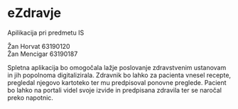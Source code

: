 # eZdravje
Apilikacija pri predmetu IS

Žan Horvat 63190120 <br>
Žan Mencigar 63190187 <br>

Spletna aplikacija bo omogočala lažje poslovanje zdravstvenim ustanovam in jih popolnoma digitalizirala. Zdravnik bo lahko za pacienta vnesel recepte, pregledal njegovo kartoteko
ter mu predpisoval ponovne preglede. Pacient bo lahko na portali videl svoje izvide in predpisana zdravila ter se naročal preko napotnic.

